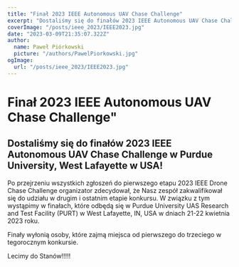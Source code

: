 ```yaml
---
title: "Finał 2023 IEEE Autonomous UAV Chase Challenge"
excerpt: "Dostaliśmy się do finałów 2023 IEEE Autonomous UAV Chase Challenge w Purdue University, West Lafayette w USA!"
coverImage: "/posts/ieee_2023/IEEE2023.jpg"
date: "2023-03-09T21:35:07.322Z"
author:
  name: Paweł Piórkowski
  picture: "/authors/PawelPiorkowski.jpg"
ogImage:
  url: "/posts/ieee_2023/IEEE2023.jpg"
---
```


# Finał 2023 IEEE Autonomous UAV Chase Challenge"

## Dostaliśmy się do finałów 2023 IEEE Autonomous UAV Chase Challenge w Purdue University, West Lafayette w USA!

Po przejrzeniu wszystkich zgłoszeń do pierwszego etapu 2023 IEEE Drone Chase Challenge organizator zdecydował, że Nasz zespół zakwalifikował się do udziału w drugim i ostatnim etapie konkursu. W związku z tym wystąpimy w finałach, które odbędą się w Purdue University UAS Research and Test Facility (PURT) w West Lafayette, IN, USA w dniach 21-22 kwietnia 2023 roku.

Finały wyłonią osoby, które zajmą miejsca od pierwszego do trzeciego w tegorocznym konkursie.

Lecimy do Stanów!!!!!
